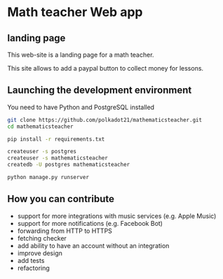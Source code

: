 # Math teacher Web app
## landing page
This web-site is a landing page for a math teacher.

This site allows to add a paypal button to collect money for lessons.

## Launching the development environment
You need to have Python and PostgreSQL installed
``` bash
git clone https://github.com/polkadot21/mathematicsteacher.git
cd mathematicsteacher

pip install -r requirements.txt

createuser -s postgres
createuser -s mathematicsteacher
createdb -U postgres mathematicsteacher

python manage.py runserver
```

## How you can contribute
- support for more integrations with music services (e.g. Apple Music)
- support for more notifications (e.g. Facebook Bot)
- forwarding from HTTP to HTTPS
- fetching checker
- add ability to have an account without an integration
- improve design
- add tests
- refactoring
